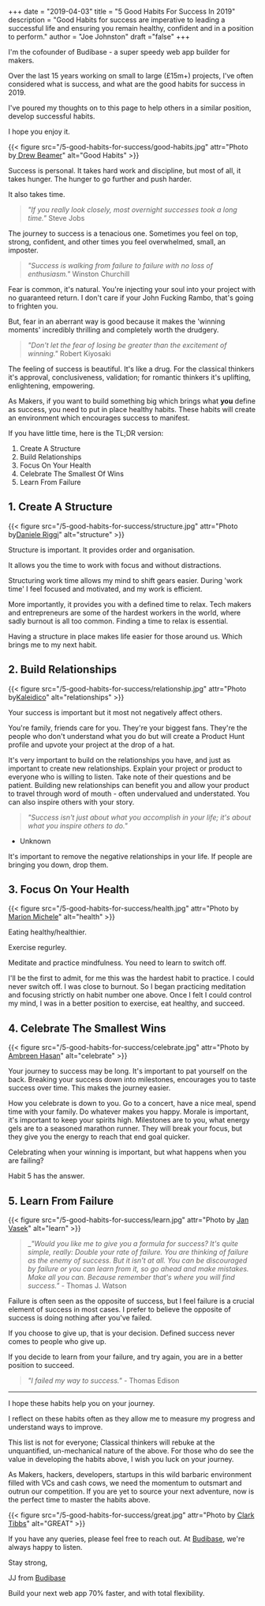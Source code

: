 +++
date = "2019-04-03"
title = "5 Good Habits For Success In 2019"
description = "Good Habits for success are imperative to leading a successful life and ensuring you remain healthy, confident and in a position to perform."
author = "Joe Johnston"
draft ="false"
+++

I'm the cofounder of Budibase - a super speedy web app builder for makers. 

Over the last 15 years working on small to large (£15m+) projects, I've often considered what is success, and what are the good habits for success in 2019.  

I've poured my thoughts on to this page to help others in a similar position, develop successful habits. 

I hope you enjoy it.

{{< figure src="/5-good-habits-for-success/good-habits.jpg" attr="Photo by[ Drew Beamer](https://unsplash.com/@drew_beamer)" alt="Good Habits" >}}

Success is personal. It takes hard work and discipline, but most of all, it takes hunger. The hunger to go further and push harder.

It also takes time.

> _"If you really look closely, most overnight successes took a long time."_ Steve Jobs

The journey to success is a tenacious one. Sometimes you feel on top, strong, confident, and other times you feel overwhelmed, small, an imposter. 

> _"Success is walking from failure to failure with no loss of enthusiasm."_ Winston Churchill

Fear is common, it's natural. You're injecting your soul into your project with no guaranteed return. I don't care if your John Fucking Rambo, that's going to frighten you. 

But, fear in an aberrant way is good because it makes the 'winning moments' incredibly thrilling and completely worth the drudgery.

> _"Don't let the fear of losing be greater than the excitement of winning."_ Robert Kiyosaki

The feeling of success is beautiful. It's like a drug. For the classical thinkers it's approval, conclusiveness, validation; for romantic thinkers it's uplifting, enlightening, empowering.

As Makers, if you want to build something big which brings what **you** define as success, you need to put in place healthy habits. These habits will create an environment which encourages success to manifest.



If you have little time, here is the TL;DR version:

1. Create A Structure
2. Build Relationships
3. Focus On Your Health
4. Celebrate The Smallest Of Wins
5. Learn From Failure



## 1. Create A Structure
{{< figure src="/5-good-habits-for-success/structure.jpg" attr="Photo by[Daniele Riggi](https://unsplash.com/@danieleriggifotovideo)" alt="structure" >}}

Structure is important. It provides order and organisation. 

It allows you the time to work with focus and without distractions. 

Structuring work time allows my mind to shift gears easier. During 'work time' I feel focused and motivated, and my work is efficient.

More importantly, it provides you with a defined time to relax. Tech makers and entrepreneurs are some of the hardest workers in the world, where sadly burnout is all too common. Finding a time to relax is essential.

Having a structure in place makes life easier for those around us. Which brings me to my next habit.



## 2. Build Relationships
{{< figure src="/5-good-habits-for-success/relationship.jpg" attr="Photo by[Kaleidico](https://unsplash.com/@kaleidico)" alt="relationships" >}}

Your success is important but it most not negatively affect others. 

You're family, friends care for you. They're your biggest fans. They're the people who don't understand what you do but will create a Product Hunt profile and upvote your project at the drop of a hat.

It's very important to build on the relationships you have, and just as important to create new relationships. Explain your project or product to everyone who is willing to listen. Take note of their questions and be patient. Building new relationships can benefit you and allow  your product to travel through word of mouth - often undervalued and understated. You can also inspire others with your story.

> _"Success isn't just about what you accomplish in your life; it's about what you inspire others to do."_
- Unknown

It's important to remove the negative relationships in your life. If people are bringing you down, drop them.

## 3. Focus On Your Health
{{< figure src="/5-good-habits-for-success/health.jpg" attr="Photo by [Marion Michele](https://unsplash.com/)" alt="health" >}}

Eating healthy/healthier.

Exercise regurley.

Meditate and practice mindfulness. You need to learn to switch off.

I'll be the first to admit,  for me this was the hardest habit to practice. I could never switch off. I was close to burnout. So I began practicing meditation and focusing strictly on habit number one above.  Once I felt I could control my mind, I was in a better position to exercise, eat healthy, and succeed.



## 4. Celebrate The Smallest Wins
{{< figure src="/5-good-habits-for-success/celebrate.jpg" attr="Photo by [Ambreen Hasan](https://unsplash.com/@ambreenhasan)" alt="celebrate" >}}

Your journey to success may be long. It's important to pat yourself on the back. Breaking your success down into milestones, encourages you to taste success over time. This makes the journey easier.

How you celebrate is down to you. Go to a concert, have a nice meal, spend time with your family. Do whatever makes you happy. Morale is important, it's important to keep your spirits high. Milestones are to you, what energy gels are to a seasoned marathon runner. They will break your focus, but they give you the energy to reach that end goal quicker. 

Celebrating when your winning is important, but what happens when you are failing? 

Habit 5 has the answer.


## 5. Learn From Failure
{{< figure src="/5-good-habits-for-success/learn.jpg" attr="Photo by [Jan Vasek](https://unsplash.com/@jeshoots)" alt="learn" >}}

> _*"Would you like me to give you a formula for success? It's quite simple, really: Double your rate of failure. You are thinking of failure as the enemy of success. But it isn't at all. You can be discouraged by failure or you can learn from it, so go ahead and make mistakes. Make all you can. Because remember that's where you will find success."* - Thomas J. Watson

Failure is often seen as the opposite of success, but I feel failure is a crucial element of success in most cases. I prefer to believe the opposite of success is doing nothing after you've failed.

If you choose to give up, that is your decision. Defined success never comes to people who give up.

If you decide to learn from your failure, and try again, you are in a better position to succeed.

> *"I failed my way to success."* - Thomas Edison

---

I hope these habits help you on your journey. 

I reflect on these habits often as they allow me to measure my progress and understand ways to improve.

 This list is not for everyone; Classical thinkers will rebuke at the unquantified, un-mechanical nature of the above. For those who do see the value in developing the habits above, I wish you luck on your journey. 
 
 As Makers, hackers, developers, startups in this wild barbaric environment filled with VCs and cash cows, we need the momentum to outsmart and outrun our competition. If you are yet to source your next adventure, now is the perfect time to master the habits above.

{{< figure src="/5-good-habits-for-success/great.jpg" attr="Photo by [Clark Tibbs](https://unsplash.com/@clarktibbs)" alt="GREAT" >}}

If you have any queries, please feel free to reach out. At [Budibase](https://www.budibase.com), we're always happy to listen.

Stay strong,

JJ from [Budibase](https://www.budibase.com)

Build your next web app 70% faster, and with total flexibility.
